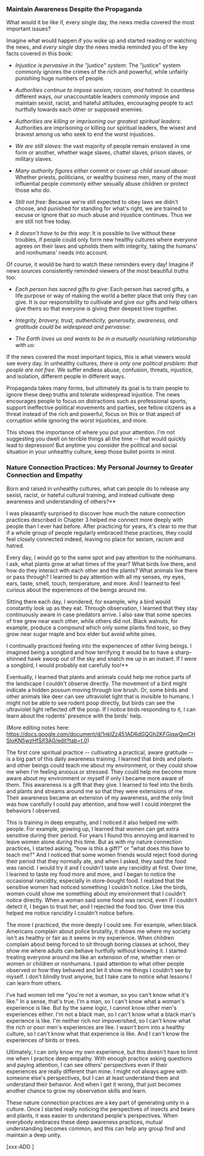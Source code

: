 ### Maintain Awareness Despite the Propaganda

What would it be like if, every single day, the news media covered the most important issues?

Imagine what would happen if you woke up and started reading or watching the news, and _every single day_ the news media reminded you of the key facts covered in this book:

* _Injustice is pervasive in the "justice" system_: The "justice" system commonly ignores the crimes of the rich and powerful, while unfairly punishing huge numbers of people.

* _Authorities continue to impose sexism, racism, and hatred_: In countless different ways, our unaccountable leaders commonly impose and maintain sexist, racist, and hateful attitudes, encouraging people to act hurtfully towards each other or supposed enemies.

* _Authorities are killing or imprisoning our greatest spiritual leaders_: Authorities are imprisoning or killing our spiritual leaders, the wisest and bravest among us who seek to end the worst injustices.

* _We are still slaves_: the vast majority of people remain enslaved in one form or another, whether wage slaves, chattel slaves, prison slaves, or military slaves.

* _Many authority figures either commit or cover up child sexual abuse_: Whether priests, politicians, or wealthy business men, many of the most influential people commonly either sexually abuse children or protect those who do.

* _Still not free_: Because we're still expected to obey laws we didn't choose, and punished for standing for what's right, we are trained to excuse or ignore that so much abuse and injustice continues. Thus we are still not free today.

* _It doesn't have to be this way_: It is possible to live without these troubles, if people could only form new healthy cultures where everyone agrees on their laws and upholds them with integrity, taking the humans' and nonhumans' needs into account.

Of course, it would be hard to watch these reminders every day! Imagine if news sources consistently reminded viewers of the most beautiful truths too:

* _Each person has sacred gifts to give_: Each person has sacred gifts, a life purpose or way of making the world a better place that only they can give. It is our responsibility to cultivate and give our gifts and help others give theirs so that everyone is giving their deepest love together.

* _Integrity, bravery, trust, authenticity, generosity, awareness, and gratitude could be widespread and pervasive_: 

* _The Earth loves us and wants to be in a mutually nourishing relationship with us_: 

If the news covered the most important topics, this is what viewers would see every day. In unhealthy cultures, _there is only one political problem: that people are not free_. We suffer endless abuse, confusion, threats, injustice, and isolation, different people in different ways.

Propaganda takes many forms, but ultimately its goal is to train people to ignore these deep truths and tolerate widespread injustice. The news encourages people to focus on distractions such as professional sports, support ineffective political movements and parties, see fellow citizens as a threat instead of the rich and powerful, focus on this or that aspect of corruption while ignoring the worst injustices, and more.

This shows the importance of where you put your attention. I'm not suggesting you dwell on terrible things all the time -- that would quickly lead to depression! But anytime you consider the political and social situation in your unhealthy culture, keep those bullet points in mind. 

### Nature Connection Practices: My Personal Journey to Greater Connection and Empathy

Born and raised in unhealthy cultures, what can people do to release any sexist, racist, or hateful cultural training, and instead cultivate deep awareness and understanding of others?**

I was pleasantly surprised to discover how much the nature connection practices described in Chapter 3 helped me connect more deeply with people than I ever had before. After practicing for years, it's clear to me that if a whole group of people regularly embraced these practices, they could feel closely connected indeed, leaving no place for sexism, racism and hatred.

Every day, I would go to the same spot and pay attention to the nonhumans. I ask, what plants grow at what times of the year? What birds live there, and how do they interact with each other and the plants? What animals live there or pass through? I learned to pay attention with all my senses, my eyes, ears, taste, smell, touch, temperature, and more. And I learned to feel curious about the experiences of the beings around me.

Sitting there each day, I wondered, for example, why a bird would constantly look up as they eat. Through observation, I learned that they stay continuously aware in case predators arrive. I also saw that some species of tree grew near each other, while others did not. Black walnuts, for example, produce a compound which only some plants find toxic, so they grow near sugar maple and box elder but avoid white pines.

I continually practiced feeling into the experiences of other living beings. I imagined being a songbird and how terrifying it would be to have a sharp-shinned hawk swoop out of the sky and snatch me up in an instant. If I were a songbird, I would probably eat carefully too!**

Eventually, I learned that plants and animals could help me notice parts of the landscape I couldn't observe directly. The movement of a bird might indicate a hidden possum moving through low brush. Or, some birds and other animals like deer can see ultraviolet light that is invisible to humans. I might not be able to see rodent poop directly, but birds can see the ultraviolet light reflected off the poop. If I notice birds responding to it, I can learn about the rodents' presence with the birds' help.

(More editing notes here: https://docs.google.com/document/d/1nkIZz451AD6dGQGh2KFGjqwQmCHSIoKN5wzHfSjf3A0/edit?tab=t.0)

The first core spiritual practice -- cultivating a practical, aware gratitude -- is a big part of this daily awareness training. I learned that birds and plants and other beings could teach me about my environment, or they could show me when I'm feeling anxious or stressed. They could help me become more aware about my environment or myself if only I became more aware of them. This awareness is a gift that they give. I learned to feel into the birds and plants and streams around me so that they were extensions of me. Their awareness became an extension of my awareness, and the only limit was how carefully I could pay attention, and how well I could interpret the behaviors I observed.

This is training in deep empathy, and I noticed it also helped me with people. For example, growing up, I learned that women can get extra sensitive during their period. For years I found this annoying and learned to leave women alone during this time. But as with my nature connection practices, I started asking, "how is this a gift?" or "what does this have to teach me?" And I noticed that some women friends would reject food during their period that they normally ate, and when I asked, they said the food was rancid. I would try it and I couldn't taste any rancidity at first. Over time, I learned to taste my food more and more, and I began to notice the occasional rancidity, especially in store-bought food. I realized that the sensitive women had noticed something I couldn't notice. Like the birds, women could show me something about my environment that I couldn't notice directly. When a woman said some food was rancid, even if I couldn't detect it, I began to trust her, and I rejected the food too. Over time this helped me notice rancidity I couldn't notice before.

The more I practiced, the more deeply I could see. For example, when black Americans complain about police brutality, it shows me where my society isn't as healthy or fair as it seems in my experience. When children complain about being forced to sit through boring classes at school, they show me where adults can behave hurtfully without knowing it. I started treating everyone around me like an extension of me, whether men or women or children or nonhumans. I paid attention to what other people observed or how they behaved and let it show me things I couldn't see by myself. I don't blindly trust anyone, but I take care to notice what lessons I can learn from others.

I've had women tell me "you're not a woman, so you can't know what it's like." In a sense, that's true. I'm a man, so I can't know what a woman's experience is like. But by the same logic, I cannot know other men's experiences either. I'm not a black man, so I can't know what a black man's experience is like. I'm neither rich nor impoverished, so I can't know what the rich or poor men's experiences are like. I wasn't born into a healthy culture, so I can't know what that experience is like. And I can't know the experiences of birds or trees.

Ultimately, I can only know my own experience, but this doesn't have to limit me when I practice deep empathy. With enough practice asking questions and paying attention, I can see others' perspectives even if their experiences are really different than mine. I might not always agree with someone else's perspectives, but I can at least understand them and understand their behavior. And when I get it wrong, that just becomes another chance to grow my observation skills and learn.

These nature connection practices are a key part of generating unity in a culture. Once I started really noticing the perspectives of insects and bears and plants, it was easier to understand people's perspectives. When everybody embraces these deep awareness practices, mutual understanding becomes common, and this can help any group find and maintain a deep unity.

[xxx-ADD ]

<div style="break-after:page"></div>